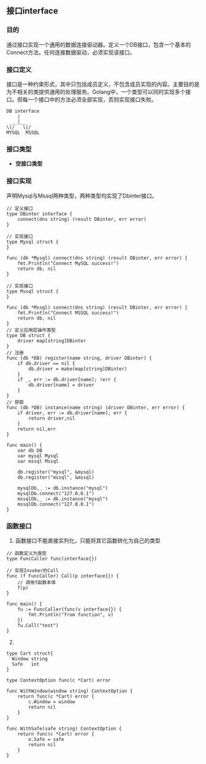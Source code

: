 ## 接口interface
### 目的
通过接口实现一个通用的数据连接驱动器。定义一个DB接口，包含一个基本的Connect方法。任何连接数据驱动，必须实现该接口。
### 接口定义
接口是一种约束形式，其中只包括成员定义，不包含成员实现的内容。主要目的是为不相关的类提供通用的处理服务。Golang中，一个类型可以同时实现多个接口。但每一个接口中的方法必须全部实现，否则实现接口失败。
```
DB interface
    |
  __|__
\|/   \|/
MYSQL  MSSQL
```
### 接口类型
* **空接口类型**

### 接口实现
声明Mysql与Mssql两种类型，两种类型均实现了Dbinter接口。
```
// 定义接口
type DBinter interface {
	connect(dns string) (result DBinter, err error)
}

// 实现接口
type Mysql struct {
}

func (db *Mysql) connect(dns string) (result DBinter, err error) {
	fmt.Println("Connect MySQL success!")
	return db, nil
}

// 实现接口
type Mssql struct {
}

func (db *Mssql) connect(dns string) (result DBinter, err error) {
	fmt.Println("Connect MSSQL success!")
	return db, nil
}
// 定义应用层操作类型
type DB struct {
	driver map[string]DBinter
}
// 注册
func (db *DB) register(name string, driver DBinter) {
	if db.driver == nil {
		db.driver = make(map[string]DBinter)
	}
	if _, err := db.driver[name]; !err {
		db.driver[name] = driver
	}
}
// 获取
func (db *DB) instance(name string) (driver DBinter, err error) {
	if driver, err := db.driver[name]; err {
		return driver,nil
	}
	return nil,err
}

func main() {
	var db DB
	var mysql Mysql
	var mssql Mssql

	db.register("mysql", &mysql)
	db.register("mssql", &mssql)

	mysqlDb,_ := db.instance("mysql")
	mysqlDb.connect("127.0.0.1")
	mssqlDb,_ := db.instance("mysql")
	mssqlDb.connect("127.0.0.1")
}
```

### 函数接口
1. 函数接口不能直接实列化，只能将其它函数转化为自己的类型
```
// 函数定义为类型
type FuncCaller func(interface{})

// 实现Invoker的Call
func (f FuncCaller) Call(p interface{}) {
	// 调用f函数本体
	f(p)
}

func main() {
	fu := FuncCaller(func(v interface{}) {
		fmt.Println("from function", v)
	})
	fu.Call("test")
}
```

2.
```
type Cart struct{
  Window string
  Safe   int
}

type ContextOption func(c *Cart) error

func WithWindow(window string) ContextOption {
	return func(c *Cart) error {
		c.Window = window
		return nil
	}
}

func WithSafe(safe string) ContextOption {
	return func(c *Cart) error {
		o.Safe = safe
		return nil
	}
}
```
